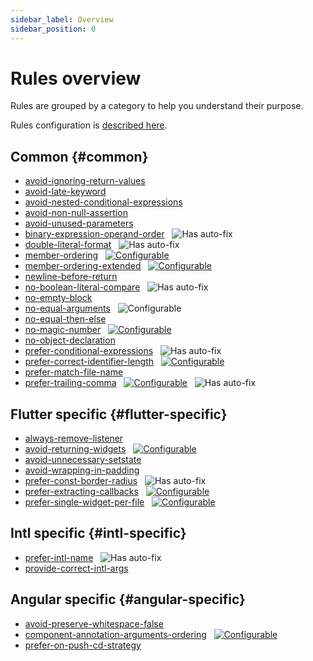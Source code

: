 ```yaml
---
sidebar_label: Overview
sidebar_position: 0
---
```


# Rules overview

Rules are grouped by a category to help you understand their purpose.

Rules configuration is [described here](../getting-started/configuration#configuring-a-rules-entry).

## Common {#common}

- [avoid-ignoring-return-values](./common/avoid-ignoring-return-values.md)
- [avoid-late-keyword](./common/avoid-late-keyword.md)
- [avoid-nested-conditional-expressions](./common/avoid-nested-conditional-expressions.md)
- [avoid-non-null-assertion](./common/avoid-non-null-assertion.md)
- [avoid-unused-parameters](./common/avoid-unused-parameters.md)
- [binary-expression-operand-order](./common/binary-expression-operand-order.md) &nbsp; ![Has auto-fix](https://img.shields.io/badge/-has%20auto--fix-success)
- [double-literal-format](./common/double-literal-format.md) &nbsp; ![Has auto-fix](https://img.shields.io/badge/-has%20auto--fix-success)
- [member-ordering](./common/member-ordering.md) &nbsp; [![Configurable](https://img.shields.io/badge/-configurable-informational)](./common/member-ordering.md#config-example)
- [member-ordering-extended](./common/member-ordering-extended.md) &nbsp; [![Configurable](https://img.shields.io/badge/-configurable-informational)](./common/member-ordering-extended.md#config-example)
- [newline-before-return](./common/newline-before-return.md)
- [no-boolean-literal-compare](./common/no-boolean-literal-compare.md) &nbsp; ![Has auto-fix](https://img.shields.io/badge/-has%20auto--fix-success)
- [no-empty-block](./common/no-empty-block.md)
- [no-equal-arguments](./common/no-equal-arguments.md) &nbsp; ![Configurable](https://img.shields.io/badge/-configurable-informational)
- [no-equal-then-else](./common/no-equal-then-else.md)
- [no-magic-number](./common/no-magic-number.md) &nbsp; [![Configurable](https://img.shields.io/badge/-configurable-informational)](./common/no-magic-number.md#config-example)
- [no-object-declaration](./common/no-object-declaration.md)
- [prefer-conditional-expressions](./common/prefer-conditional-expressions.md) &nbsp; ![Has auto-fix](https://img.shields.io/badge/-has%20auto--fix-success)
- [prefer-correct-identifier-length](./common/prefer-correct-identifier-length.md) &nbsp;  [![Configurable](https://img.shields.io/badge/-configurable-informational)](./common/prefer-correct-identifier-length.md#config-example)
- [prefer-match-file-name](common/prefer-match-file-name.md)
- [prefer-trailing-comma](./common/prefer-trailing-comma.md) &nbsp; [![Configurable](https://img.shields.io/badge/-configurable-informational)](./common/prefer-trailing-comma.md#config-example) &nbsp; ![Has auto-fix](https://img.shields.io/badge/-has%20auto--fix-success)

## Flutter specific {#flutter-specific}

- [always-remove-listener](./flutter/always-remove-listener.md)
- [avoid-returning-widgets](./flutter/avoid-returning-widgets.md) &nbsp; [![Configurable](https://img.shields.io/badge/-configurable-informational)](./flutter/avoid-returning-widgets.md#config-example)
- [avoid-unnecessary-setstate](./flutter/avoid-unnecessary-setstate.md)
- [avoid-wrapping-in-padding](./flutter/avoid-wrapping-in-padding.md)
- [prefer-const-border-radius](./flutter/prefer-const-border-radius.md) &nbsp; ![Has auto-fix](https://img.shields.io/badge/-has%20auto--fix-success)
- [prefer-extracting-callbacks](./flutter/prefer-extracting-callbacks.md) &nbsp; [![Configurable](https://img.shields.io/badge/-configurable-informational)](./flutter/prefer-extracting-callbacks.md#config-example)
- [prefer-single-widget-per-file](./flutter/prefer-single-widget-per-file.md) &nbsp; [![Configurable](https://img.shields.io/badge/-configurable-informational)](./flutter/prefer-single-widget-per-file.md#config-example)

## Intl specific {#intl-specific}

- [prefer-intl-name](./intl/prefer-intl-name.md) &nbsp; ![Has auto-fix](https://img.shields.io/badge/-has%20auto--fix-success)
- [provide-correct-intl-args](./intl/provide-correct-intl-args.md)

## Angular specific {#angular-specific}

- [avoid-preserve-whitespace-false](./angular/avoid-preserve-whitespace-false.md)
- [component-annotation-arguments-ordering](./angular/component-annotation-arguments-ordering.md) &nbsp; [![Configurable](https://img.shields.io/badge/-configurable-informational)](./angular/component-annotation-arguments-ordering.md#config-example)
- [prefer-on-push-cd-strategy](./angular/prefer-on-push-cd-strategy.md)
